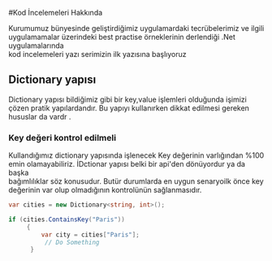 
#Kod İncelemeleri Hakkında 

Kurumumuz bünyesinde geliştirdiğimiz uygulamardaki tecrübelerimiz ve ilgili uygulamamalar üzerindeki best practise örneklerinin derlendiği .Net uygulamalarında   
kod incelemeleri yazı serimizin ilk yazısına başlıyoruz 

## Dictionary yapısı 
Dictionary yapısı bildiğimiz gibi bir key,value işlemleri olduğunda işimizi çözen pratik yapılardandır. Bu yapıyı kullanırken dikkat edilmesi gereken hususlar da vardr .  

### Key değeri kontrol edilmeli   

Kullandığımız dictionary yapısında işlenecek Key değerinin varlığından %100 emin olamayabiliriz. İDctionar yapısı belki bir api'den dönüyordur ya da başka   
bağımlılıklar söz konusudur. Butür durumlarda en uygun senaryoilk önce key değerinin var olup olmadığının kontrolünün sağlanmasıdır. 
``` c# 
var cities = new Dictionary<string, int>();

if (cities.ContainsKey("Paris"))
     {
         var city = cities["Paris"];
          // Do Something
      }


```


